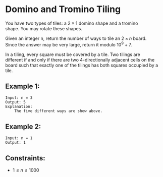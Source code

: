 # Domino and Tromino Tiling

You have two types of tiles: a $2 \times 1$ domino shape and a tromino  
shape. You may rotate these shapes.

Given an integer n, return the number of ways to tile an $2 \times n$ board.  
Since the answer may be very large, return it modulo $10^9 + 7$.

In a tiling, every square must be covered by a tile. Two tilings are  
different if and only if there are two 4-directionally adjacent cells on the  
board such that exactly one of the tilings has both squares occupied by a tile.

 

## Example 1:

    Input: n = 3
    Output: 5
    Explanation: 
        The five different ways are show above.

## Example 2:

    Input: n = 1
    Output: 1
    
 

## Constraints:

* $1 \le n \le 1000$

